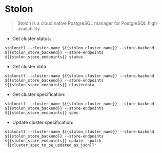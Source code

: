 # Stolon

> Stolon is a cloud native PostgreSQL manager for PostgreSQL high availability.

- Get cluster status:

`stolonctl --cluster-name ${{stolon_cluster_name}} --store-backend ${{stolon_store_backend}} --store-endpoints ${{stolon_store_endpoints}} status`

- Get cluster data:

`stolonctl --cluster-name ${{stolon_cluster_name}} --store-backend ${{stolon_store_backend}} --store-endpoints ${{stolon_store_endpoints}} clusterdata`

- Get cluster specification:

`stolonctl --cluster-name ${{stolon_cluster_name}} --store-backend ${{stolon_store_backend}} --store-endpoints ${{stolon_store_endpoints}} spec`

- Update cluster specification:

`stolonctl --cluster-name ${{stolon_cluster_name}} --store-backend ${{stolon_store_backend}} --store-endpoints ${{stolon_store_endpoints}} update --patch '{{cluster_spec_to_be_updated_as_json}}'`
